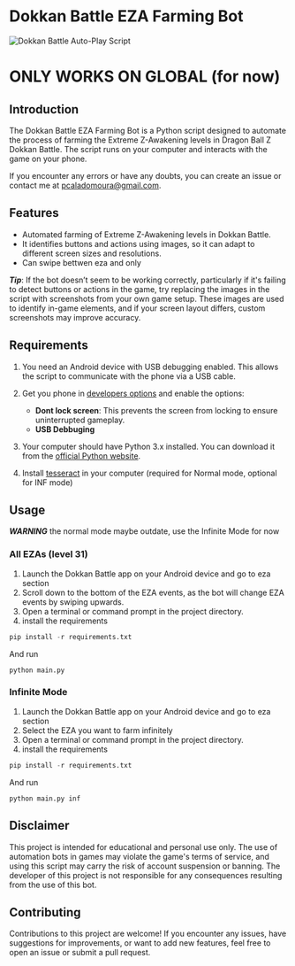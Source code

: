 # Dokkan Battle EZA Farming Bot

![Dokkan Battle Auto-Play Script](https://github.com/feijoes/dokkan_eza_bot/assets/74252371/c2f5c2bf-1e0c-4ebe-8792-ec55113311ce)

# ONLY WORKS ON GLOBAL (for now)

## Introduction

The Dokkan Battle EZA Farming Bot is a Python script designed to automate the process of farming the Extreme Z-Awakening levels in Dragon Ball Z Dokkan Battle. The script runs on your computer and interacts with the game on your phone.

If you encounter any errors or have any doubts, you can create an issue or contact me at pcaladomoura@gmail.com.

## Features

- Automated farming of Extreme Z-Awakening levels in Dokkan Battle.
- It identifies buttons and actions using images, so it can adapt to different screen sizes and resolutions.
- Can swipe bettwen eza and only 

***Tip***: If the bot doesn’t seem to be working correctly, particularly if it's failing to detect buttons or actions in the game, try replacing the images in the script with screenshots from your own game setup. These images are used to identify in-game elements, and if your screen layout differs, custom screenshots may improve accuracy.

## Requirements

1. You need an Android device with USB debugging enabled. This allows the script to communicate with the phone via a USB cable.
2. Get you phone in [developers options](https://www.digitaltrends.com/mobile/how-to-get-developer-options-on-android/) and enable the options:
      * **Dont lock screen**: This prevents the screen from locking to ensure uninterrupted gameplay.
      * **USB Debbuging**

4. Your computer should have Python 3.x installed. You can download it from the [official Python website](https://www.python.org/downloads/).
5. Install [tesseract](https://linuxhint.com/install-tesseract-windows/) in your computer (required for Normal mode, optional for INF mode)

## Usage 
***WARNING*** the normal mode maybe outdate, use the Infinite Mode for now
### All EZAs (level 31)

1. Launch the Dokkan Battle app on your Android device and go to eza section
2. Scroll down to the bottom of the EZA events, as the bot will change EZA events by swiping upwards.
3. Open a terminal or command prompt in the project directory.
4. install the requirements
  ```py
  pip install -r requirements.txt
  ```
  And run 
  ```
  python main.py
  ```
### Infinite Mode
1. Launch the Dokkan Battle app on your Android device and go to eza section
2. Select the EZA you want to farm infinitely
3. Open a terminal or command prompt in the project directory.
4. install the requirements
  ```py
  pip install -r requirements.txt
  ```
  And run 
  ```
  python main.py inf
  ```
## Disclaimer

This project is intended for educational and personal use only. The use of automation bots in games may violate the game's terms of service, and using this script may carry the risk of account suspension or banning. The developer of this project is not responsible for any consequences resulting from the use of this bot.


## Contributing

Contributions to this project are welcome! If you encounter any issues, have suggestions for improvements, or want to add new features, feel free to open an issue or submit a pull request.
